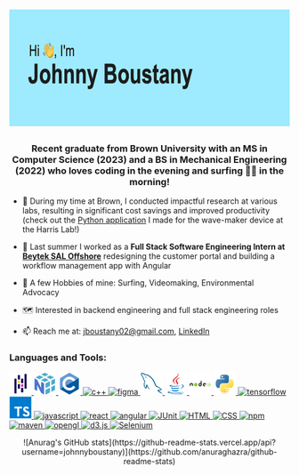 <h1 align="center"><img src="header.png" height="210" alt=""/></h1>

<h3 align="center">Recent graduate from Brown University with an MS in Computer Science (2023) and a BS in Mechanical Engineering (2022) who loves coding in the evening and surfing 🏄‍♂️ in the morning!</h3>

- 🔭 During my time at Brown, I conducted impactful research at various labs, resulting in significant cost savings and improved productivity (check out the [Python application](https://github.com/johnnyboustany/WaveGenerator) I made for the wave-maker device at the Harris Lab!)

- 🤖 Last summer I worked as a **Full Stack Software Engineering Intern at [Beytek SAL Offshore](https://www.beytek.co/)** redesigning the customer portal and building a workflow management app with Angular
  
- 🌊 A few Hobbies of mine: Surfing, Videomaking, Environmental Advocacy

- 🗺 Interested in backend engineering and full stack engineering roles
  
- 📫 Reach me at: [jboustany02@gmail.com](mailto:jboustany02@gmail.com), [LinkedIn](https://www.linkedin.com/in/johnny-boustany)

<h3 align="left">Languages and Tools:</h3>
<p align="left"> 
  <a href="https://pandas.pydata.org/" target="_blank"> <img src="https://raw.githubusercontent.com/devicons/devicon/master/icons/pandas/pandas-original.svg" alt="pandas" width="40" height="40"/> </a> 
  <a href="https://numpy.org/" target="_blank"> <img src="https://raw.githubusercontent.com/devicons/devicon/master/icons/numpy/numpy-original.svg" alt="numpy" width="40" height="40"/> </a> 
  <a href="https://www.cprogramming.com/" target="_blank"> <img src="https://raw.githubusercontent.com/devicons/devicon/master/icons/c/c-original.svg" alt="c" width="40" height="40"/> </a> 
    <a href="https://isocpp.org/" target="_blank"> <img src="https://user-images.githubusercontent.com/25181517/192106073-90fffafe-3562-4ff9-a37e-c77a2da0ff58.png" alt="c++" width="40" height="40"/> </a> 
  <a href="https://www.figma.com/" target="_blank"> <img src="https://www.vectorlogo.zone/logos/figma/figma-icon.svg" alt="figma" width="40" height="40"/> </a> 
  <a href="https://www.mysql.com/" target="_blank"> <img src="https://raw.githubusercontent.com/devicons/devicon/master/icons/mysql/mysql-original.svg" alt="heroku" width="40" height="40"/> </a> 
  <a href="https://www.java.com" target="_blank"> <img src="https://raw.githubusercontent.com/devicons/devicon/master/icons/java/java-original.svg" alt="java" width="40" height="40"/> </a> 
  <a href="https://nodejs.org" target="_blank"> <img src="https://raw.githubusercontent.com/devicons/devicon/master/icons/nodejs/nodejs-original-wordmark.svg" alt="nodejs" width="40" height="40"/> </a> 
  <a href="https://www.python.org" target="_blank"> <img src="https://raw.githubusercontent.com/devicons/devicon/master/icons/python/python-original.svg" alt="python" width="40" height="40"/> </a> 
  <a href="https://www.tensorflow.org" target="_blank"> <img src="https://www.vectorlogo.zone/logos/tensorflow/tensorflow-icon.svg" alt="tensorflow" width="40" height="40"/> </a> 
  <a href="https://www.typescriptlang.org/" target="_blank"> <img src="https://raw.githubusercontent.com/devicons/devicon/master/icons/typescript/typescript-original.svg" alt="typescript" width="40" height="40"/> </a>
  <a href="https://www.javascript.com/" target="_blank"> <img src="https://user-images.githubusercontent.com/25181517/117447155-6a868a00-af3d-11eb-9cfe-245df15c9f3f.png" alt="javascript" width="40" height="40"/> </a> 
  <a href="https://react.dev/" target="_blank"> <img src="https://user-images.githubusercontent.com/25181517/183897015-94a058a6-b86e-4e42-a37f-bf92061753e5.png" alt="react" width="40" height="40"/> </a> 
  <a href="https://angular.io/" target="_blank"> <img src="https://user-images.githubusercontent.com/25181517/183890595-779a7e64-3f43-4634-bad2-eceef4e80268.png" alt="angular" width="40" height="40"/> </a> 
  <a href="https://junit.org/junit5/" target="_blank"> <img src="https://user-images.githubusercontent.com/25181517/117533873-484d4480-afef-11eb-9fad-67c8605e3592.png" alt="JUnit" width="40" height="40"/> </a> 
  <a href="https://html.com/" target="_blank"> <img src="https://user-images.githubusercontent.com/25181517/192158954-f88b5814-d510-4564-b285-dff7d6400dad.png" alt="HTML" width="40" height="40"/> </a>
  <a href="https://tailwindcss.com/" target="_blank"> <img src="https://user-images.githubusercontent.com/25181517/183898674-75a4a1b1-f960-4ea9-abcb-637170a00a75.png" alt="CSS" width="40" height="40"/> </a>
  <a href="https://www.npmjs.com/" target="_blank"> <img src="https://user-images.githubusercontent.com/25181517/121401671-49102800-c959-11eb-9f6f-74d49a5e1774.png" alt="npm" width="40" height="40"/> </a>
 <a href="https://maven.apache.org/" target="_blank"> <img src="https://user-images.githubusercontent.com/25181517/117207242-07d5a700-adf4-11eb-975e-be04e62b984b.png" alt="maven" width="40" height="40"/> </a>
 <a href="https://www.opengl.org/" target="_blank"> <img src="https://findhao.net/images/featured_imgs/opengl.jpg" alt="opengl" width="40" height="40"/> </a>
 <a href="https://d3js.org/" target="_blank"> <img src="https://avatars.githubusercontent.com/u/1562726?s=280&v=4" alt="d3.js" width="40" height="40"/> </a>
 <a href="https://www.selenium.dev/" target="_blank"> <img src="https://user-images.githubusercontent.com/25181517/184103699-d1b83c07-2d83-4d99-9a1e-83bd89e08117.png" alt="Selenium" width="40" height="40"/> </a>

<p align="center"> 
   ![Anurag's GitHub stats](https://github-readme-stats.vercel.app/api?username=johnnyboustany)](https://github.com/anuraghazra/github-readme-stats)

</p>




